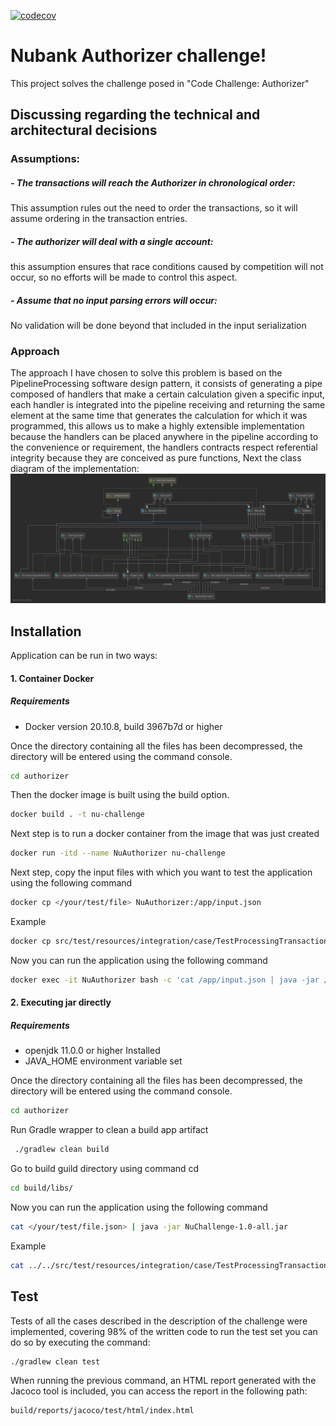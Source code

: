 [![codecov](https://codecov.io/gh/jmanzanog/NuChallenge/branch/master/graph/badge.svg?token=DWKEK830S0)](https://codecov.io/gh/jmanzanog/NuChallenge)
# Nubank Authorizer challenge!
This project solves the challenge posed in "Code Challenge: Authorizer"
## Discussing regarding the technical and architectural decisions

### Assumptions:
##### - The transactions will reach the Authorizer in chronological order:
This assumption rules out the need to order the transactions, so it will assume ordering in the transaction entries.
##### - The authorizer will deal with a single account:
this assumption ensures that race conditions caused by competition will not occur, so no efforts will be made to control this aspect.
##### - Assume that no input parsing errors will occur:
No validation will be done beyond that included in the input serialization
### Approach
The approach I have chosen to solve this problem is based on the PipelineProcessing software design pattern, it consists of generating a pipe composed of handlers that make a certain calculation given a specific input, each handler is integrated into the pipeline receiving and returning the same element at the same time that generates the calculation for which it was programmed, this allows us to make a highly extensible implementation because the handlers can be placed anywhere in the pipeline according to the convenience or requirement, the handlers contracts respect referential integrity because they are conceived as pure functions, Next the class diagram of the implementation:
![image info](./asset/class.png)
## Installation

Application can be run in two ways:
#### 1. Container Docker
##### Requirements
- Docker version 20.10.8, build 3967b7d or higher

Once the directory containing all the files has been decompressed, the directory will be entered using the command console.
```sh
cd authorizer
```

Then the docker image is built using the build option.
```sh
docker build . -t nu-challenge
```

Next step is to run a docker container from the image that was just created
```sh
docker run -itd --name NuAuthorizer nu-challenge
```

Next step, copy the input files with which you want to test the application using the following command

```sh
docker cp </your/test/file> NuAuthorizer:/app/input.json
```
Example
```sh
docker cp src/test/resources/integration/case/TestProcessingTransactionsThatViolateMultipleLogics/input.json NuAuthorizer:/app/input.json
```
Now you can run the application using the following command
```sh
docker exec -it NuAuthorizer bash -c 'cat /app/input.json | java -jar /app/NuChallenge-1.0-all.jar'
```
#### 2. Executing jar directly
##### Requirements
- openjdk 11.0.0 or higher Installed
- JAVA_HOME environment variable set

Once the directory containing all the files has been decompressed, the directory will be entered using the command console.
```sh
cd authorizer
```
Run Gradle wrapper to clean a build app artifact
```sh
 ./gradlew clean build
```

Go to build guild directory using command cd
```sh
cd build/libs/
```

Now you can run the application using the following command
```sh
cat </your/test/file.json> | java -jar NuChallenge-1.0-all.jar
```
Example 
```sh
cat ../../src/test/resources/integration/case/TestProcessingTransactionsThatViolateMultipleLogics/input.json  | java -jar NuChallenge-1.0-all.jar
```

## Test
Tests of all the cases described in the description of the challenge were implemented, covering 98% of the written code
to run the test set you can do so by executing the command:

```sh
./gradlew clean test
```

When running the previous command, an HTML report generated with the Jacoco tool is included, you can access the report in the following path:

```sh
build/reports/jacoco/test/html/index.html
```

